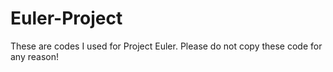Euler-Project
=============
These are codes I used for Project Euler. Please do not copy these code for any reason!
